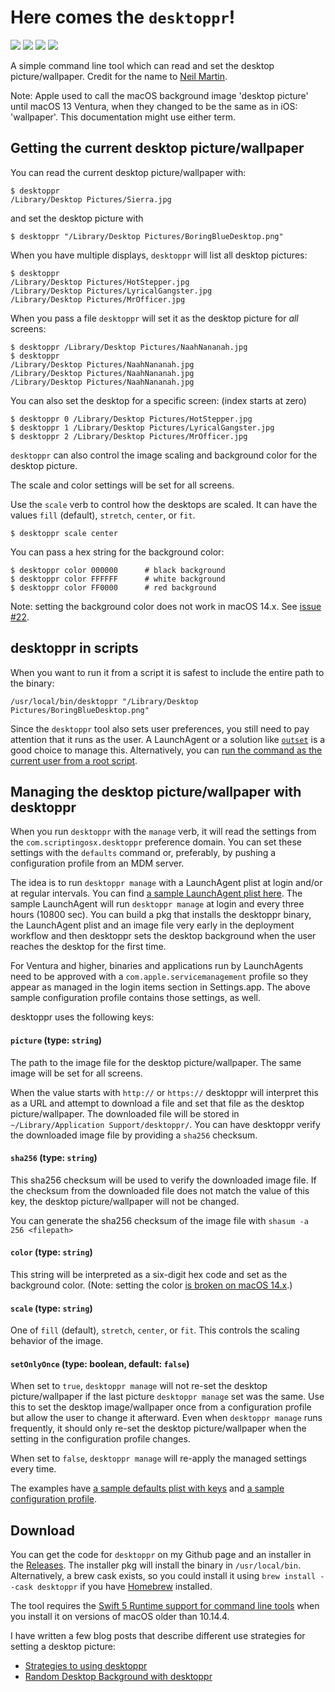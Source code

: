 # Here comes the `desktoppr`!

![](https://img.shields.io/github/v/release/scriptingosx/desktoppr)&nbsp;![](https://img.shields.io/github/downloads/scriptingosx/desktoppr/latest/total)&nbsp;![](https://img.shields.io/badge/macOS-10.13%2B-success)&nbsp;![](https://img.shields.io/github/license/scriptingosx/desktoppr)

A simple command line tool which can read and set the desktop picture/wallpaper. Credit for the name to [Neil Martin](https://macadmins.slack.com/archives/C19MR7EM9/p1536586211000100).

Note: Apple used to call the macOS background image 'desktop picture' until macOS 13 Ventura, when they changed to be the same as in iOS: 'wallpaper'. This documentation might use either term.

## Getting the current desktop picture/wallpaper

You can read the current desktop picture/wallpaper with:

```
$ desktoppr
/Library/Desktop Pictures/Sierra.jpg
```

and set the desktop picture with

```
$ desktoppr "/Library/Desktop Pictures/BoringBlueDesktop.png"
```

When you have multiple displays, `desktoppr` will list all desktop pictures:

```
$ desktoppr
/Library/Desktop Pictures/HotStepper.jpg
/Library/Desktop Pictures/LyricalGangster.jpg
/Library/Desktop Pictures/MrOfficer.jpg
```

When you pass a file `desktoppr` will set it as the desktop picture for _all_ screens:

```
$ desktoppr /Library/Desktop Pictures/NaahNananah.jpg
$ desktoppr
/Library/Desktop Pictures/NaahNananah.jpg
/Library/Desktop Pictures/NaahNananah.jpg
/Library/Desktop Pictures/NaahNananah.jpg
```

You can also set the desktop for a specific screen: (index starts at zero)

```
$ desktoppr 0 /Library/Desktop Pictures/HotStepper.jpg
$ desktoppr 1 /Library/Desktop Pictures/LyricalGangster.jpg
$ desktoppr 2 /Library/Desktop Pictures/MrOfficer.jpg
```

`desktoppr` can also control the image scaling and background color for the desktop picture.

The scale and color settings will be set for all screens.

Use the `scale` verb to control how the desktops are scaled. It can have the values `fill` (default), `stretch`, `center`, or `fit`.

```
$ desktoppr scale center
```

You can pass a hex string for the background color:

```
$ desktoppr color 000000      # black background
$ desktoppr color FFFFFF      # white background
$ desktoppr color FF0000      # red background
```

Note: setting the background color does not work in macOS 14.x. See [issue #22](https://github.com/scriptingosx/desktoppr/issues/22).

## desktoppr in scripts

When you want to run it from a script it is safest to include the entire path to the binary:

```
/usr/local/bin/desktoppr "/Library/Desktop Pictures/BoringBlueDesktop.png"
```

Since the `desktoppr` tool also sets user preferences, you still need to pay attention that it runs as the user. A LaunchAgent or a solution like [`outset`](https://github.com/macadmins/outset) is a good choice to manage this. Alternatively, you can [run the command as the current user from a root script](https://scriptingosx.com/2020/08/running-a-command-as-another-user/).

## Managing the desktop picture/wallpaper with desktoppr

When you run `desktoppr` with the `manage` verb, it will read the settings from the `com.scriptingosx.desktoppr` preference domain. You can set these settings with the `defaults` command or, preferably, by pushing a configuration profile from an MDM server. 

The idea is to run `desktoppr manage` with a LaunchAgent plist at login and/or at regular intervals. You can find [a sample LaunchAgent plist here](examples/com.scriptingosx.desktopprmanage.plist). The sample LaunchAgent will run `desktoppr manage` at login and every three hours (10800 sec). You can build a pkg that installs the desktoppr binary, the LaunchAgent plist and an image file very early in the deployment workflow and then desktoppr sets the desktop background when the user reaches the desktop for the first time.

For Ventura and higher, binaries and applications run by LaunchAgents need to be approved with a `com.apple.servicemanagement` profile so they appear as managed in the login items section in Settings.app. The above sample configuration profile contains those settings, as well.


desktoppr uses the following keys:

#### `picture` (type: `string`)

The path to the image file for the desktop picture/wallpaper. The same image will be set for all screens.

When the value starts with `http://` or `https://` desktoppr will interpret this as a URL and attempt to download a file and set that file as the desktop picture/wallpaper. The downloaded file will be stored in `~/Library/Application Support/desktoppr/`. You can have desktoppr verify the downloaded image file by providing  a `sha256` checksum.

#### `sha256` (type: `string`)

This sha256 checksum will be used to verify the downloaded image file. If the checksum from the downloaded file does not match the value of this key, the desktop picture/wallpaper will not be changed.

You can generate the sha256 checksum of the image file with `shasum -a 256 <filepath>`

#### `color` (type: `string`)

This string will be interpreted as a six-digit hex code and set as the background color. (Note: setting the color [is broken on macOS 14.x](https://github.com/scriptingosx/desktoppr/issues/22).)

#### `scale` (type: `string`)

One of `fill` (default), `stretch`, `center`, or `fit`. This controls the scaling behavior of the image.

#### `setOnlyOnce` (type: boolean, default: `false`)

When set to `true`, `desktoppr manage` will not re-set the desktop picture/wallpaper if the last picture `desktoppr manage` set was the same. Use this to set the desktop image/wallpaper once from a configuration profile but allow the user to change it afterward. Even when `desktoppr manage` runs frequently, it should only re-set the desktop picture/wallpaper when the setting in the configuration profile changes.

When set to `false`, `desktoppr manage` will re-apply the managed settings every time.

The examples have [a sample defaults plist with keys](examples/defaults.plist) and [a sample configuration profile](examples/desktoppr-profile.mobileconfig).

## Download

You can get the code for `desktoppr` on my Github page and an installer in the [Releases](https://github.com/scriptingosx/desktoppr/releases). The installer pkg will install the binary in `/usr/local/bin`. Alternatively, a brew cask exists, so you could install it using `brew install --cask desktoppr` if you have [Homebrew](https://brew.sh) installed.

The tool requires the [Swift 5 Runtime support for command line tools](https://support.apple.com/kb/DL1998) when you install it on versions of macOS older than 10.14.4.

I have written a few blog posts that describe different use strategies for setting a desktop picture:

- [Strategies to using desktoppr](https://scriptingosx.com/2020/03/strategies-to-using-desktoppr/)
- [Random Desktop Background with  desktoppr](https://scriptingosx.com/2020/04/random-desktop-background-color-with-desktoppr/)
